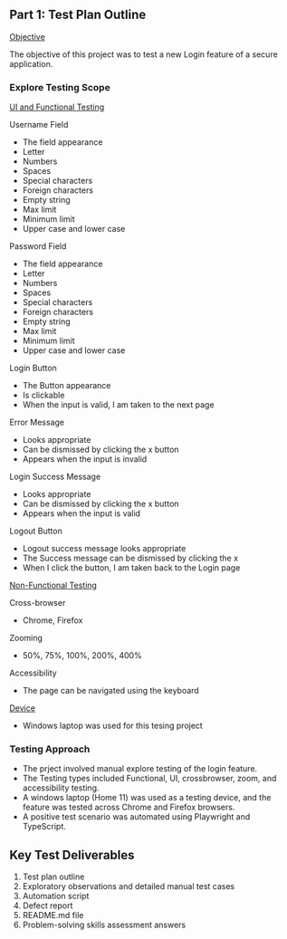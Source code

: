 ## Part 1: Test Plan Outline

<ins>Objective</ins>

The objective of this project was to test a new Login feature of a secure application.


### **Explore Testing Scope**
<ins>UI and Functional Testing</ins>

Username Field
- The field appearance
- Letter
- Numbers
- Spaces
- Special characters
- Foreign characters
- Empty string
- Max limit
- Minimum limit
- Upper case and lower case

Password Field
- The field appearance
- Letter
- Numbers
- Spaces
- Special characters
- Foreign characters
- Empty string
- Max limit
- Minimum limit
- Upper case and lower case

Login Button
- The Button appearance
- Is clickable
- When the input is valid, I am taken to the next page

Error Message
- Looks appropriate
- Can be dismissed by clicking the x button
- Appears when the input is invalid

Login Success Message
- Looks appropriate
- Can be dismissed by clicking the x button
- Appears when the input is valid

Logout Button
- Logout success message looks appropriate
- The Success message can be dismissed by clicking the x
- When I click the button, I am taken back to the Login page

<ins>Non-Functional Testing</ins>

Cross-browser
- Chrome, Firefox

Zooming 
- 50%, 75%, 100%, 200%, 400%

Accessibility
- The page can be navigated using the keyboard

<ins>Device</ins>

- Windows laptop was used for this tesing project


### **Testing Approach**
- The prject involved manual explore testing of the login feature. 
- The Testing types included Functional, UI, crossbrowser, zoom, and accessibility testing. 
- A windows laptop (Home 11) was used as a testing device, and the feature was tested across Chrome and Firefox browsers.
- A positive test scenario was automated using Playwright and TypeScript.


## **Key Test Deliverables**
1. Test plan outline
2. Exploratory observations and detailed manual test cases
3. Automation script
4. Defect report
5. README.md file
6. Problem-solving skills assessment answers